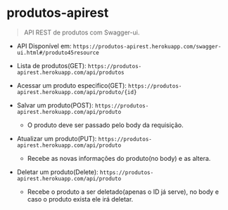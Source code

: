 # produtos-apirest

> API REST de produtos com Swagger-ui.

* API Disponível em: `https://produtos-apirest.herokuapp.com/swagger-ui.html#/produto45resource`

* Lista de produtos(GET): `https://produtos-apirest.herokuapp.com/api/produtos`

* Acessar um produto especifico(GET): `https://produtos-apirest.herokuapp.com/api/produto/{id}`

* Salvar um produto(POST): `https://produtos-apirest.herokuapp.com/api/produto`
  - O produto deve ser passado pelo body da requisição.
  
* Atualizar um produto(PUT): `https://produtos-apirest.herokuapp.com/api/produto`
  - Recebe as novas informações do produto(no body) e as altera.

* Deletar um produto(Delete): `https://produtos-apirest.herokuapp.com/api/produto`
  - Recebe o produto a ser deletado(apenas o ID já serve), no body e caso o produto exista ele irá deletar.
